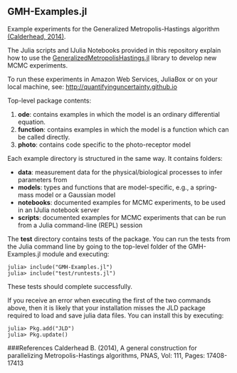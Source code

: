 ## GMH-Examples.jl
Example experiments for the Generalized Metropolis-Hastings algorithm [(Calderhead, 2014)](#refs). 

The Julia scripts and IJulia Notebooks provided in this repository explain how to use the [GeneralizedMetropolisHastings.jl](https://github.com/QuantifyingUncertainty/GeneralizedMetropolisHastings.jl) library to develop new MCMC experiments.

To run these experiments in Amazon Web Services, JuliaBox or on your local machine, see: http://quantifyinguncertainty.github.io

Top-level package contents:

1. **ode**: contains examples in which the model is an ordinary differential equation.
2. **function**: contains examples in which the model is a function which can be called directly.
3. **photo**: contains code specific to the photo-receptor model

Each example directory is structured in the same way. It contains folders:

- **data**: measurement data for the physical/biological processes to infer parameters from
- **models**: types and functions that are model-specific, e.g., a spring-mass model or a Gaussian model
- **notebooks**: documented examples for MCMC experiments, to be used in an IJulia notebook server
- **scripts**: documented examples for MCMC experiments that can be run from a Julia command-line (REPL) session
	
	
The **test** directory contains tests of the package. You can run the tests from the Julia command line by going to the top-level folder of the GMH-Examples.jl module and executing:

```
julia> include("GMH-Examples.jl")
julia> include("test/runtests.jl")
```
These tests should complete successfully.

If you receive an error when executing the first of the two commands above, then it is likely that your installation misses the JLD package required to load and save julia data files. You can install this by executing:
```
julia> Pkg.add("JLD")
julia> Pkg.update()
```

###<a name="refs"/>References
Calderhead B. (2014), A general construction for parallelizing Metropolis-Hastings algorithms, PNAS, Vol: 111, Pages: 17408-17413
